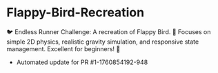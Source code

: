 # Flappy-Bird-Recreation
🐦 Endless Runner Challenge: A recreation of Flappy Bird. 🤸 Focuses on simple 2D physics, realistic gravity simulation, and responsive state management. Excellent for beginners! 🏅


- Automated update for PR #1-1760854192-948